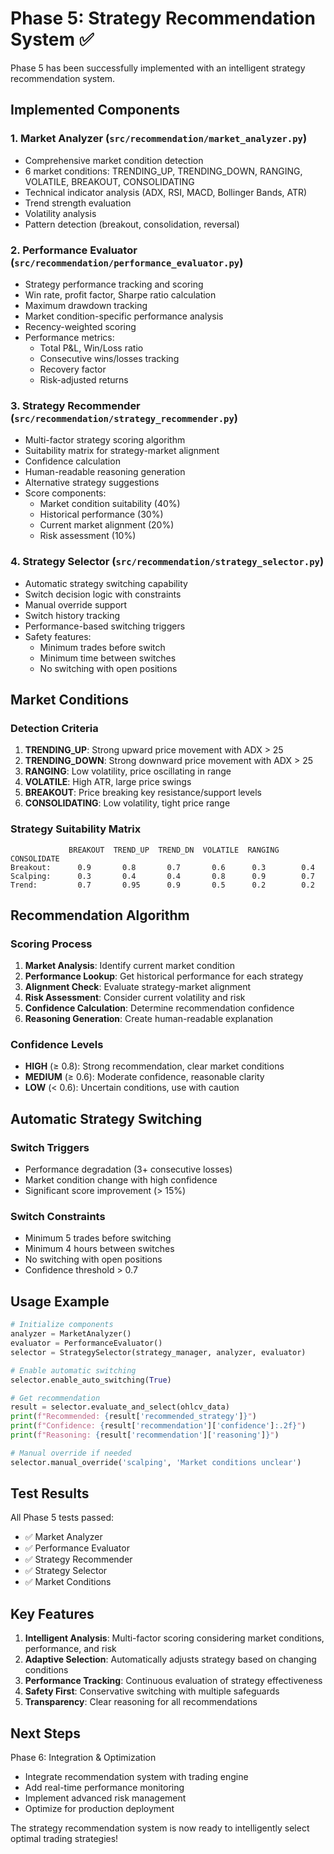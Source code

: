 # Phase 5: Strategy Recommendation System ✅

Phase 5 has been successfully implemented with an intelligent strategy recommendation system.

## Implemented Components

### 1. Market Analyzer (`src/recommendation/market_analyzer.py`)
- Comprehensive market condition detection
- 6 market conditions: TRENDING_UP, TRENDING_DOWN, RANGING, VOLATILE, BREAKOUT, CONSOLIDATING
- Technical indicator analysis (ADX, RSI, MACD, Bollinger Bands, ATR)
- Trend strength evaluation
- Volatility analysis
- Pattern detection (breakout, consolidation, reversal)

### 2. Performance Evaluator (`src/recommendation/performance_evaluator.py`)
- Strategy performance tracking and scoring
- Win rate, profit factor, Sharpe ratio calculation
- Maximum drawdown tracking
- Market condition-specific performance analysis
- Recency-weighted scoring
- Performance metrics: 
  - Total P&L, Win/Loss ratio
  - Consecutive wins/losses tracking
  - Recovery factor
  - Risk-adjusted returns

### 3. Strategy Recommender (`src/recommendation/strategy_recommender.py`)
- Multi-factor strategy scoring algorithm
- Suitability matrix for strategy-market alignment
- Confidence calculation
- Human-readable reasoning generation
- Alternative strategy suggestions
- Score components:
  - Market condition suitability (40%)
  - Historical performance (30%)
  - Current market alignment (20%)
  - Risk assessment (10%)

### 4. Strategy Selector (`src/recommendation/strategy_selector.py`)
- Automatic strategy switching capability
- Switch decision logic with constraints
- Manual override support
- Switch history tracking
- Performance-based switching triggers
- Safety features:
  - Minimum trades before switch
  - Minimum time between switches
  - No switching with open positions

## Market Conditions

### Detection Criteria
1. **TRENDING_UP**: Strong upward price movement with ADX > 25
2. **TRENDING_DOWN**: Strong downward price movement with ADX > 25
3. **RANGING**: Low volatility, price oscillating in range
4. **VOLATILE**: High ATR, large price swings
5. **BREAKOUT**: Price breaking key resistance/support levels
6. **CONSOLIDATING**: Low volatility, tight price range

### Strategy Suitability Matrix
```
             BREAKOUT  TREND_UP  TREND_DN  VOLATILE  RANGING  CONSOLIDATE
Breakout:      0.9       0.8       0.7       0.6      0.3        0.4
Scalping:      0.3       0.4       0.4       0.8      0.9        0.7
Trend:         0.7       0.95      0.9       0.5      0.2        0.2
```

## Recommendation Algorithm

### Scoring Process
1. **Market Analysis**: Identify current market condition
2. **Performance Lookup**: Get historical performance for each strategy
3. **Alignment Check**: Evaluate strategy-market alignment
4. **Risk Assessment**: Consider current volatility and risk
5. **Confidence Calculation**: Determine recommendation confidence
6. **Reasoning Generation**: Create human-readable explanation

### Confidence Levels
- **HIGH** (≥ 0.8): Strong recommendation, clear market conditions
- **MEDIUM** (≥ 0.6): Moderate confidence, reasonable clarity
- **LOW** (< 0.6): Uncertain conditions, use with caution

## Automatic Strategy Switching

### Switch Triggers
- Performance degradation (3+ consecutive losses)
- Market condition change with high confidence
- Significant score improvement (> 15%)

### Switch Constraints
- Minimum 5 trades before switching
- Minimum 4 hours between switches
- No switching with open positions
- Confidence threshold > 0.7

## Usage Example

```python
# Initialize components
analyzer = MarketAnalyzer()
evaluator = PerformanceEvaluator()
selector = StrategySelector(strategy_manager, analyzer, evaluator)

# Enable automatic switching
selector.enable_auto_switching(True)

# Get recommendation
result = selector.evaluate_and_select(ohlcv_data)
print(f"Recommended: {result['recommended_strategy']}")
print(f"Confidence: {result['recommendation']['confidence']:.2f}")
print(f"Reasoning: {result['recommendation']['reasoning']}")

# Manual override if needed
selector.manual_override('scalping', 'Market conditions unclear')
```

## Test Results
All Phase 5 tests passed:
- ✅ Market Analyzer
- ✅ Performance Evaluator
- ✅ Strategy Recommender
- ✅ Strategy Selector
- ✅ Market Conditions

## Key Features
1. **Intelligent Analysis**: Multi-factor scoring considering market conditions, performance, and risk
2. **Adaptive Selection**: Automatically adjusts strategy based on changing conditions
3. **Performance Tracking**: Continuous evaluation of strategy effectiveness
4. **Safety First**: Conservative switching with multiple safeguards
5. **Transparency**: Clear reasoning for all recommendations

## Next Steps
Phase 6: Integration & Optimization
- Integrate recommendation system with trading engine
- Add real-time performance monitoring
- Implement advanced risk management
- Optimize for production deployment

The strategy recommendation system is now ready to intelligently select optimal trading strategies!
